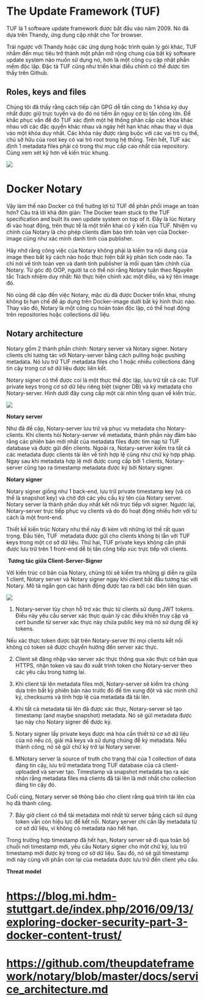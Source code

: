 # The Update Framework (TUF)
TUF là 1 software update framework được bắt đầu vào năm 2009. Nó đã dựa trên Thandy, ứng dụng cập nhật cho Tor browser.

Trái ngược với Thandy hoặc các ứng dụng hoặc trình quản lý gói khác, TUF nhắm đến mục tiêu trở thành một phần mở rộng chung của bất kỳ software update system nào muốn sử dụng nó, hơn là một công cụ cập nhật phần mềm độc lập. Đặc tả TUF cũng như triển khai điều chỉnh có thể được tìm thấy trên Github.

## Roles, keys and files
Chúng tôi đã thấy rằng cách tiếp cận GPG dễ tấn công do 1 khóa ký duy nhất được giữ trực tuyến và do đó nó tiềm ẩn nguy cơ bị tấn công lớn. Để khắc phục vấn đề đó TUF xác định một hệ thống phân cấp các khóa khác nhau với các đặc quyền khác nhau và ngày hết hạn khác nhau thay vì dựa vào một khóa duy nhất. Các khóa này được ràng buộc với các vai trò cụ thể, chủ sở hữu của root key có vai trò root trong hệ thống. Trên hết, TUF xác định 1 metadata files phải có trong thư mục cấp cao nhất của repository. Cùng xem xét kỹ hơn về kiến trúc khung.

<img src=https://i.imgur.com/zEX2yS8.png>




# Docker Notary
Vậy làm thế nào Docker có thể hưởng lợi từ TUF để phân phối image an toàn hơn? Câu trả lời khá đơn giản: The Docker team stuck to the TUF specification and built its own update system on top of it. Đây là lúc Notary đi vào hoạt động, trên thực tế là một triển khai có ý kiến của TUF. Nhiệm vụ chính của Notary là cho phép clients đảm bảo tính toàn vẹn của Docker-image cũng như xác minh danh tính của publisher.

Hãy nhớ rằng công việc của Notary không phải là kiểm tra nội dung của image theo bất kỳ cách nào hoặc thực hiện bất kỳ phân tích code nào. Ta chỉ nói về tính toàn vẹn và danh tính publisher là mối quan tâm chính của Notary. Từ góc độ OOP, người ta có thể nói rằng Notary tuân theo Nguyên tắc Trách nhiệm duy nhất: Nó thực hiện chính xác một điều, và ký tên image đó.

Nó cũng đề cập đến việc Notary, mặc dù đã được Docker triển khai, nhưng không bị hạn chế để áp dụng trên Docker-image dưới bất kỳ hình thức nào. Thay vào đó, Notary là một công cụ hoàn toàn độc lập, có thể hoạt động trên repositories hoặc collections dữ liệu.

## Notary architecture

Notary gồm 2 thành phần chính: Notary server và Notary signer. Notary clients chỉ tương tác với Notary-server bằng cách pulling hoặc pushing metadata. Nó lưu trữ TUF metadata files cho 1 hoặc nhiều collections đáng tin cậy trong cơ sở dữ liệu được liên kết.

Notary signer có thể được coi là một thực thể độc lập, lưu trữ tất cả các TUF private keys trong cơ sở dữ liệu riêng biệt (signer DB) và ký metadata cho Notary-server. Hình dưới đây cung cấp một cái nhìn tổng quan về kiến trúc.

<img src=https://i.imgur.com/pRzpJWp.png>

**Notary server**

Như đã đề cập, Notary-server lưu trữ và phục vụ metadata cho Notary-clients. Khi clients hỏi Notary-server về metadata, thành phần này đảm bảo rằng các phiên bản mới nhất của metadata files được tìm nạp từ TUF database và được gửi đến clients. Ngoài ra, Notary-server kiểm tra tất cả các metadata được clients tải lên về tính hợp lệ cũng như chữ ký hợp pháp. Ngay sau khi metadata hợp lệ mới được cung cấp bởi 1 clients, Notary-server cũng tạo ra timestamp metadata được ký bởi Notary signer.

**Notary signer**

Notary signer giống như 1 back-end, lưu trữ private timestamp key (và có thể là snapshot key) và chờ đợi các yêu cầu ký tên của Notary server. Notary server là thành phần duy nhất kết nối trực tiếp với signer. Ngược lại, Notary-server trực tiếp phục vụ clients và do đó hoạt động nhiều hơn với tư cách là một front-end.

Thiết kế kiến trúc Notary như thế này đi kèm với những lợi thế rất quan trọng. Đầu tiên, TUF  metadata được gửi cho clients không bị lẫn với TUF keys trong một cơ sở dữ liệu. Thứ hai, TUF private keys không cần phải được lưu trữ trên 1 front-end dễ bị tấn công tiếp xúc trực tiếp với clients.

 **Tương tác giữa Client-Server-Signer**
 
Với kiến trúc cơ bản của Notary, chúng tôi sẽ kiểm tra những gì diễn ra giữa 1 client, Notary server và Notary signer ngay khi client bắt đầu tương tác với Notary. Mô tả ngắn gọn các hành động được tạo ra bởi các bên liên quan. 

<img src=https://i.imgur.com/8vccjG3.png>

1. Notary-server tùy chọn hỗ trợ xác thực từ clients sử dụng JWT tokens. Điều này yêu cầu server xác thực quản lý các điều khiển truy cập và cert bundle từ server xác thực này chứa public key mà nó sử dụng để ký tokens.

Nếu xác thực token được bật trên Notary-server thì mọi clients kết nối không có token sẽ được chuyển hướng đến server xác thực.

2. Client sẽ đăng nhập vào server xác thực thông qua xác thực cơ bản qua HTTPS, nhận token và sau đó xuất trình token cho Notary-server theo các yêu cầu trong tương lai.

3. Khi client tải lên metadata files mới, Notary-server sẽ kiểm tra chúng dựa trên bất kỳ phiên bản nào trước đó để tìm xung đột và xác minh chữ ký, checksums và tính hợp lệ của metadata đã tải lên.

4. Khi tất cả metadata tải lên đã được xác thực, Notary-server sẽ tạo timestamp (and maybe snapshot) metadata. Nó sẽ gửi metadata được tạo này cho Notary signer để được ký.

5. Notary signer lấy private keys được mã hóa cần thiết từ cơ sở dữ liệu của nó nếu có, giải mã keys và sử dụng chúng để ký metadata. Nếu thành công, nó sẽ gửi chữ ký trở lại Notary server.

6. MNotary server là source of truth cho trạng thái của 1 collection of data đáng tin cậy, lưu trữ metadata trong TUF database của cả client-uploaded và server tạo. Timestamp và snapshot metadata tạo ra xác nhận rằng metadata files mà clients đã tải lên là mới nhất cho collection đáng tin cậy đó.

Cuối cùng, Notary server sẽ thông báo cho client rằng quá trình tải lên của họ đã thành công.

7. Bây giờ client có thể tải metadata mới nhất từ server bằng cách sử dụng token vẫn còn hiệu lực để kết nối. Notary server chỉ cần lấy metadata từ cơ sở dữ liệu, vì không có metadata nào hết hạn.

Trong trường hợp timestamp đã hết hạn, Notary server sẽ đi qua toàn bộ chuỗi nơi timestamp mới, yêu cầu Notary signer cho một chữ ký, lưu trữ timestamp mới được ký trong cơ sở dữ liệu. Sau đó, nó sẽ gửi timestamp mới này cùng với phần còn lại của metadata được lưu trữ đến client yêu cầu.

**Threat model**





# https://blog.mi.hdm-stuttgart.de/index.php/2016/09/13/exploring-docker-security-part-3-docker-content-trust/
# https://github.com/theupdateframework/notary/blob/master/docs/service_architecture.md
